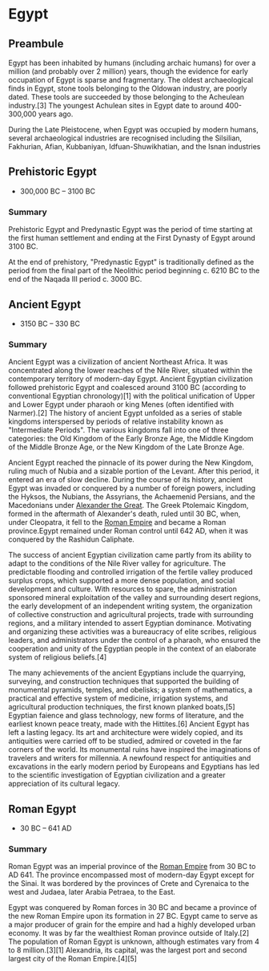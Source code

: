 # Egypt

## Preambule

Egypt has been inhabited by humans (including archaic humans) for over a million (and probably over 2 million) years, though the evidence for early occupation of Egypt is sparse and fragmentary. The oldest archaeological finds in Egypt, stone tools belonging to the Oldowan industry, are poorly dated. These tools are succeeded by those belonging to the Acheulean industry.[3] The youngest Achulean sites in Egypt date to around 400-300,000 years ago.

During the Late Pleistocene, when Egypt was occupied by modern humans, several archaeological industries are recognised including the Silsilian, Fakhurian, Afian, Kubbaniyan, Idfuan-Shuwikhatian, and the Isnan industries

## Prehistoric Egypt

- 300,000 BC – 3100 BC

### Summary

Prehistoric Egypt and Predynastic Egypt was the period of time starting at the first human settlement and ending at the First Dynasty of Egypt around 3100 BC.

At the end of prehistory, "Predynastic Egypt" is traditionally defined as the period from the final part of the Neolithic period beginning c. 6210 BC to the end of the Naqada III period c. 3000 BC.

## Ancient Egypt

- 3150 BC – 330 BC

### Summary

Ancient Egypt was a civilization of ancient Northeast Africa. It was concentrated along the lower reaches of the Nile River, situated within the contemporary territory of modern-day Egypt. Ancient Egyptian civilization followed prehistoric Egypt and coalesced around 3100 BC (according to conventional Egyptian chronology)[1] with the political unification of Upper and Lower Egypt under pharaoh or king Menes (often identified with Narmer).[2] The history of ancient Egypt unfolded as a series of stable kingdoms interspersed by periods of relative instability known as "Intermediate Periods". The various kingdoms fall into one of three categories: the Old Kingdom of the Early Bronze Age, the Middle Kingdom of the Middle Bronze Age, or the New Kingdom of the Late Bronze Age.

Ancient Egypt reached the pinnacle of its power during the New Kingdom, ruling much of Nubia and a sizable portion of the Levant. After this period, it entered an era of slow decline. During the course of its history, ancient Egypt was invaded or conquered by a number of foreign powers, including the Hyksos, the Nubians, the Assyrians, the Achaemenid Persians, and the Macedonians under [Alexander the Great](alexandre_o_grande). The Greek Ptolemaic Kingdom, formed in the aftermath of Alexander's death, ruled until 30 BC, when, under Cleopatra, it fell to the [Roman Empire](imperioromano) and became a Roman province.Egypt remained under Roman control until 642 AD, when it was conquered by the Rashidun Caliphate.

The success of ancient Egyptian civilization came partly from its ability to adapt to the conditions of the Nile River valley for agriculture. The predictable flooding and controlled irrigation of the fertile valley produced surplus crops, which supported a more dense population, and social development and culture. With resources to spare, the administration sponsored mineral exploitation of the valley and surrounding desert regions, the early development of an independent writing system, the organization of collective construction and agricultural projects, trade with surrounding regions, and a military intended to assert Egyptian dominance. Motivating and organizing these activities was a bureaucracy of elite scribes, religious leaders, and administrators under the control of a pharaoh, who ensured the cooperation and unity of the Egyptian people in the context of an elaborate system of religious beliefs.[4]

The many achievements of the ancient Egyptians include the quarrying, surveying, and construction techniques that supported the building of monumental pyramids, temples, and obelisks; a system of mathematics, a practical and effective system of medicine, irrigation systems, and agricultural production techniques, the first known planked boats,[5] Egyptian faience and glass technology, new forms of literature, and the earliest known peace treaty, made with the Hittites.[6] Ancient Egypt has left a lasting legacy. Its art and architecture were widely copied, and its antiquities were carried off to be studied, admired or coveted in the far corners of the world. Its monumental ruins have inspired the imaginations of travelers and writers for millennia. A newfound respect for antiquities and excavations in the early modern period by Europeans and Egyptians has led to the scientific investigation of Egyptian civilization and a greater appreciation of its cultural legacy.

## Roman Egypt

- 30 BC – 641 AD

### Summary

Roman Egypt was an imperial province of the [Roman Empire](imperioromano) from 30 BC to AD 641. The province encompassed most of modern-day Egypt except for the Sinai. It was bordered by the provinces of Crete and Cyrenaica to the west and Judaea, later Arabia Petraea, to the East.

Egypt was conquered by Roman forces in 30 BC and became a province of the new Roman Empire upon its formation in 27 BC. Egypt came to serve as a major producer of grain for the empire and had a highly developed urban economy. It was by far the wealthiest Roman province outside of Italy.[2] The population of Roman Egypt is unknown, although estimates vary from 4 to 8 million.[3][1] Alexandria, its capital, was the largest port and second largest city of the Roman Empire.[4][5]
